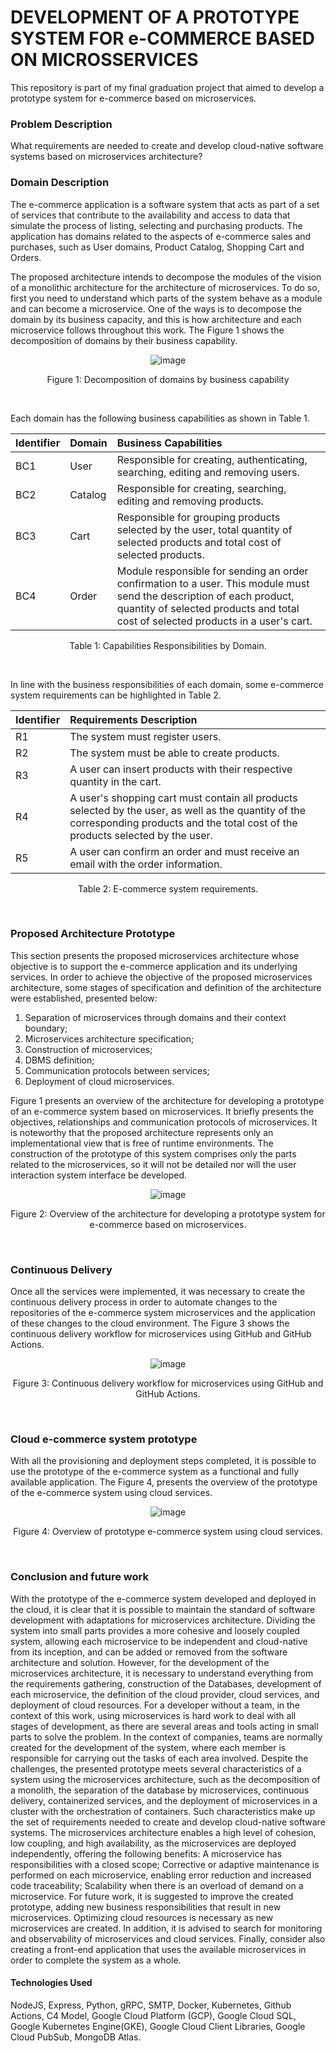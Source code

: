 # DEVELOPMENT OF A PROTOTYPE SYSTEM FOR e-COMMERCE BASED ON MICROSSERVICES

This repository is part of my final graduation project that aimed to develop a prototype system for e-commerce based on microservices.

### Problem Description

What requirements are needed to create and develop cloud-native software systems based on microservices architecture?

### Domain Description

The e-commerce application is a software system that acts as part of a set of services that contribute to the availability and access to data that simulate the process of listing, selecting and purchasing products. The application has domains related to the  aspects of e-commerce sales and purchases, such as User domains, Product Catalog, Shopping Cart and Orders.

The proposed architecture intends to decompose the modules of the vision of a monolithic architecture for the architecture of microservices. To do so, first you need to understand which parts of the system behave as a module and can become a microservice. One of the ways is to decompose the domain by its business capacity, and this is how architecture and each microservice follows throughout this work. The Figure 1 shows the decomposition of domains by their business capability.

<div align="center">
  
![image](./docs/EN-businessCapability.drawio.png)
  <p>Figure 1: Decomposition of domains by business capability</p>
  <br>
</div>

Each domain has the following business capabilities as shown in Table 1.

Identifier    | Domain  | Business Capabilities 
-----------   | ------- | :------
BC1           | User    | Responsible for creating, authenticating, searching, editing and removing users.
BC2           | Catalog | Responsible for creating, searching, editing and removing products.
BC3           | Cart    | Responsible for grouping products selected by the user, total quantity of selected products and total cost of selected products.
BC4           | Order   | Module responsible for sending an order confirmation to a user. This module must send the description of each product, quantity of selected products and total cost of selected products in a user's cart.

<div align="center">
  <p>Table 1: Capabilities Responsibilities by Domain.</p>
  <br>
</div>

In line with the business responsibilities of each domain, some e-commerce system requirements can be highlighted in Table 2.

Identifier  | Requirements Description
---------   | :------
R1          | The system must register users.
R2          | The system must be able to create products.
R3          | A user can insert products with their respective quantity in the cart.
R4          | A user's shopping cart must contain all products selected by the user, as well as the quantity of the corresponding products and the total cost of the products selected by the user.
R5          | A user can confirm an order and must receive an email with the order information.

<div align="center">
  <p>Table 2: E-commerce system requirements.</p>
  <br>
</div>

### Proposed Architecture Prototype

This section presents the proposed microservices architecture whose objective is to support the e-commerce application and its underlying services. In order to achieve the objective of the proposed microservices architecture, some stages of specification and definition of the architecture were established, presented below:
  1. Separation of microservices through domains and their context boundary;
  2. Microservices architecture specification;
  3. Construction of microservices;
  4. DBMS definition;
  5. Communication protocols between services;
  6. Deployment of cloud microservices.

Figure 1 presents an overview of the architecture for developing a prototype of an e-commerce system based on microservices. It briefly presents the objectives, relationships and communication protocols of microservices. It is noteworthy that the proposed architecture represents only an implementational view that is free of runtime environments. The construction of the prototype of this system comprises only the parts related to the microservices, so it will not be detailed nor will the user interaction system interface be developed.

<div align="center">
  
  ![image](./docs/EN-containers.drawio.png)
    <p>Figure 2: Overview of the architecture for developing a prototype system for e-commerce based on microservices.</p>
    <br>
</div>

### Continuous Delivery

Once all the services were implemented, it was necessary to create the continuous delivery process in order to automate changes to the repositories of the e-commerce system microservices and the application of these changes to the cloud environment. The Figure 3 shows the continuous delivery workflow for microservices using GitHub and GitHub Actions.

<div align="center">
  
![image](./docs/EN-pipeline-deploy.drawio.png)
  <p>Figure 3: Continuous delivery workflow for microservices using GitHub and GitHub Actions.</p>
  <br>
</div>

### Cloud e-commerce system prototype

With all the provisioning and deployment steps completed, it is possible to use the prototype of the e-commerce system as a functional and fully available application. The Figure 4, presents the overview of the prototype of the e-commerce system using cloud services.


<div align="center">
  
![image](./docs/EN-kubernetes-cluster-details-gcp.drawio.png)
  <p>Figure 4: Overview of prototype e-commerce system using cloud services.</p>
  <br>
</div>

### Conclusion and future work

With the prototype of the e-commerce system developed and deployed in the cloud, it is clear that it is possible to maintain the standard of software development with adaptations for microservices architecture. Dividing the system into small parts provides a more cohesive and loosely coupled system, allowing each microservice to be independent and cloud-native from its inception, and can be added or removed from the software architecture and solution.
However, for the development of the microservices architecture, it is necessary to understand everything from the requirements gathering, construction of the Databases, development of each microservice, the definition of the cloud provider, cloud services, and deployment of cloud resources.
For a developer without a team, in the context of this work, using microservices is hard work to deal with all stages of development, as there are several areas and tools acting in small parts to solve the problem. In the context of companies, teams are normally created for the development of the system, where each member is responsible for carrying out the tasks of each area involved.
Despite the challenges, the presented prototype meets several characteristics of a system using the microservices architecture, such as the decomposition of a monolith, the separation of the database by microservices, continuous delivery, containerized services, and the deployment of microservices in a cluster with the orchestration of containers. Such characteristics make up the set of requirements needed to create and develop cloud-native software systems.
The microservices architecture enables a high level of cohesion, low coupling, and high availability, as the microservices are deployed independently, offering the following benefits: A microservice has responsibilities with a closed scope; Corrective or adaptive maintenance is performed on each microservice, enabling error reduction and increased code traceability; Scalability when there is an overload of demand on a microservice.
For future work, it is suggested to improve the created prototype, adding new business responsibilities that result in new microservices. Optimizing cloud resources is necessary as new microservices are created. In addition, it is advised to search for monitoring and observability of microservices and cloud services. Finally, consider also creating a front-end application that uses the available microservices in order to complete the system as a whole.

#### Technologies Used

NodeJS, Express, Python, gRPC, SMTP, Docker, Kubernetes, Github Actions, C4 Model, Google Cloud Platform (GCP), Google Cloud SQL, Google Kubernetes Engine(GKE), Google Cloud Client Libraries, Google Cloud PubSub, MongoDB Atlas.

